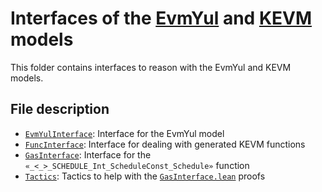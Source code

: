 # Interfaces of the [EvmYul](https://github.com/nethermindEth/EVMYulLean/) and [KEVM](https://github.com/runtimeverification/evm-semantics) models

This folder contains interfaces to reason with the EvmYul and KEVM models.

## File description

- [`EvmYulInterface`](./EvmYulInterface.lean): Interface for the EvmYul model
- [`FuncInterface`](./FuncInterface.lean): Interface for dealing with generated KEVM functions
- [`GasInterface`](./GasInterface.lean): Interface for the `«_<_>_SCHEDULE_Int_ScheduleConst_Schedule»` function
- [`Tactics`](./Tactics.lean): Tactics to help with the [`GasInterface.lean`](./GasInterface.lean) proofs
